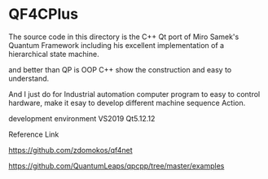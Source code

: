 # QF4CPlus

The source code in this directory is the C++ Qt port of Miro Samek's Quantum Framework including his excellent implementation of a hierarchical state machine. 

and better than QP is OOP C++ show the construction and easy to understand.

And I just do for Industrial automation computer program to easy to control hardware, make it esay to develop different machine sequence Action.

development environment
VS2019
Qt5.12.12



Reference Link

https://github.com/zdomokos/qf4net

https://github.com/QuantumLeaps/qpcpp/tree/master/examples

